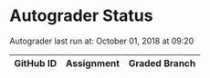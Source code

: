 # Autograder Status
Autograder last run at: October 01, 2018 at 09:20

| GitHub ID | Assignment | Graded Branch |
|-----------|------------|---------------|
